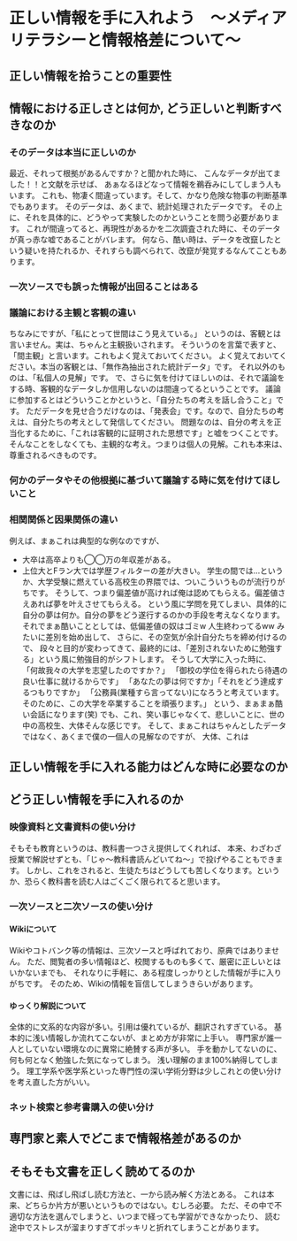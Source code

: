 # 正しい情報を手に入れよう　〜メディアリテラシーと情報格差について〜

## 正しい情報を拾うことの重要性

## 情報における正しさとは何か, どう正しいと判断すべきなのか

### そのデータは本当に正しいのか

最近、それって根拠があるんですか？と聞かれた時に、
こんなデータが出てました！！と文献を示せば、
あぁなるほどなって情報を鵜呑みにしてしまう人もいます。
これも、物凄く間違っています。そして、かなり危険な物事の判断基準でもあります。
そのデータは、あくまで、統計処理されたデータです。
その上に、それを具体的に、どうやって実験したのかということを問う必要があります。
これが間違ってると、再現性があるかを二次調査された時に、そのデータが真っ赤な嘘であることがバレます。
何なら、酷い時は、データを改竄したという疑いを持たれるか、それすらも調べられて、改竄が発覚するなんてこともあります。

### 一次ソースでも誤った情報が出回ることはある

### 議論における主観と客観の違い

ちなみにですが、「私にとって世間はこう見えている。」
というのは、客観とは言いません。実は、ちゃんと主観扱いされます。
そういうのを言葉で表すと、「間主観」と言います。これもよく覚えておいてください。
よく覚えておいてください。本当の客観とは、「無作為抽出された統計データ」です。
それ以外のものは、「私個人の見解」です。
で、さらに気を付けてほしいのは、それで議論をする時、客観的なデータしか信用しないのは間違ってるということです。
議論に参加するとはどういうことかというと、「自分たちの考えを話し合うこと」です。
ただデータを見せ合うだけなのは、「発表会」です。なので、自分たちの考えは、自分たちの考えとして発信してください。
問題なのは、自分の考えを正当化するために、「これは客観的に証明された思想です」と嘘をつくことです。
そんなことをしなくても、主観的な考え。つまりは個人の見解。これも本来は、尊重されるべきものです。

### 何かのデータやその他根拠に基づいて議論する時に気を付けてほしいこと

### 相関関係と因果関係の違い

例えば、まぁこれは典型的な例なのですが、
- 大卒は高卒よりも◯◯万の年収差がある。
- 上位大とFラン大では学歴フィルターの差が大きい。
学生の間では…というか、大学受験に燃えている高校生の界隈では、ついこういうものが流行りがちです。
そうして、つまり偏差値が高ければ俺は認めてもらえる。偏差値さえあれば夢を叶えさせてもらえる。
という風に学問を見てしまい、具体的に自分の夢は何か。自分の夢をどう遂行するのかの手段を考えなくなります。
それでまぁ酷いこととしては、低偏差値の奴はゴミw 人生終わってるww
みたいに差別を始め出して、
さらに、その空気が余計自分たちを締め付けるので、
段々と目的が変わってきて、最終的には、「差別されないために勉強する」という風に勉強目的がシフトします。
そうして大学に入った時に、
「何故我々の大学を志望したのですか？」
「御校の学位を得られたら待遇の良い仕事に就けるからです」
「あなたの夢は何ですか」「それをどう達成するつもりですか」
「公務員(業種すら言ってない)になろうと考えています。そのために、この大学を卒業することを頑張ります。」
という、まぁまぁ酷い会話になります(笑)
でも、これ、笑い事じゃなくて、悲しいことに、世の中の高校生、大体そんな感じです。
そして、まぁこれはちゃんとしたデータではなく、あくまで僕の一個人の見解なのですが、
大体、これは

## 正しい情報を手に入れる能力はどんな時に必要なのか

## どう正しい情報を手に入れるのか

### 映像資料と文書資料の使い分け

そもそも教育というのは、教科書一つさえ提供してくれれば、
本来、わざわざ授業で解説せずとも、「じゃ〜教科書読んどいてね〜」で投げやることもできます。
しかし、これをされると、生徒たちはどうしても苦しくなります。というか、恐らく教科書を読む人はごくごく限られてると思います。

### 一次ソースと二次ソースの使い分け

#### Wikiについて
Wikiやコトバンク等の情報は、三次ソースと呼ばれており、原典ではありません。
ただ、閲覧者の多い情報ほど、校閲するものも多くて、厳密に正しいとはいかないまでも、
それなりに手軽に、ある程度しっかりとした情報が手に入りがちです。
そのため、Wikiの情報を盲信してしまうきらいがあります。

#### ゆっくり解説について

全体的に文系的な内容が多い。引用は優れているが、翻訳されすぎている。
基本的に浅い情報しか流れてこないが、まとめ方が非常に上手い。
専門家が誰一人としていない環境なのに異常に絶賛する声が多い。
手を動かしてないのに、何も何となく勉強した気になってしまう。
浅い理解のまま100%納得してしまう。
理工学系や医学系といった専門性の深い学術分野は少しこれとの使い分けを考え直した方がいい。

### ネット検索と参考書購入の使い分け


## 専門家と素人でどこまで情報格差があるのか

## そもそも文書を正しく読めてるのか

文書には、飛ばし飛ばし読む方法と、一から読み解く方法とある。
これは本来、どちらか片方が悪いというものではない。むしろ必要。
ただ、その中で不適切な方法を選んでしまうと、いつまで経っても学習ができなかったり、
読む途中でストレスが溜まりすぎてポッキリと折れてしまうことがあります。


